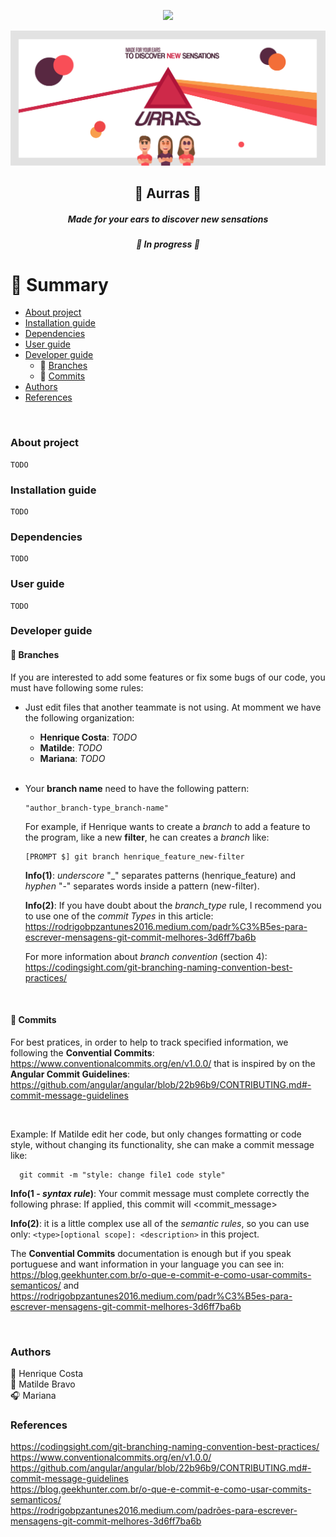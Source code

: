 <p align="center">
<img src="https://img.shields.io/static/v1?label=PROGRAM&message=C&color=E71262&style=for-the-badge&logo=ghost"
</p>

![alt text](pictures/bannerAurras.png)

<h2 align="center">
  &#128314; Aurras &#128314;
</h2>

<h5 align="center">
  Made for your ears to discover new sensations
</h5>

<h5 align="center">
  &#128296; In progress &#128296;
</h5>

:scroll: Summary
=======

* [About project](#about-project)
* [Installation guide](#instalation-guide)
* [Dependencies](#dependencies)
* [User guide](#user-guide) 
* [Developer guide](#developer-guide)
  * :twisted_rightwards_arrows: [Branches](#branches)
  * :pencil: [Commits](#commits)
* [Authors](#authors)
* [References](#references)
<br>

### About project
 
    TODO

### Installation guide

    TODO

### Dependencies

    TODO

### User guide 

    TODO

### Developer guide

#### :twisted_rightwards_arrows: Branches 
    
If you are interested to add some features or fix some bugs of our code, you must have following some rules:
* Just edit files that another teammate is not using. At momment we have the following organization:
  
  * **Henrique Costa**: *TODO*
  * **Matilde**: *TODO*
  * **Mariana**: *TODO* 

  <br>

* Your **branch name** need to have the following pattern:
  
  ```
  "author_branch-type_branch-name"
  ```
  For example, if Henrique wants to create a *branch* to add a feature to the program, like a new **filter**, he can creates a *branch* like:
  ```
  [PROMPT $] git branch henrique_feature_new-filter
  ```
  **Info(1)**: *underscore* "_" separates patterns (henrique_feature) and *hyphen* "-" separates words inside a pattern (new-filter).
  <br>

  **Info(2)**: If you have doubt about the *branch_type* rule, I recommend you to use one of the *commit Types* in this article:
https://rodrigobpzantunes2016.medium.com/padr%C3%B5es-para-escrever-mensagens-git-commit-melhores-3d6ff7ba6b
  <br>

  For more information about *branch convention* (section 4): https://codingsight.com/git-branching-naming-convention-best-practices/

<br> 

#### :pencil: Commits

For best pratices, in order to help to track specified information, we following the **Convential Commits**: https://www.conventionalcommits.org/en/v1.0.0/ that is inspired by on the **Angular Commit Guidelines**: https://github.com/angular/angular/blob/22b96b9/CONTRIBUTING.md#-commit-message-guidelines 

<br>

Example: If Matilde edit her code, but only changes formatting or code style, without changing its functionality, she can make a commit message like:

```
  git commit -m "style: change file1 code style"
```

**Info(1 - *syntax rule*)**: Your commit message must complete correctly the following phrase: If applied, this commit will <commit_message>
<br>


**Info(2)**: it is a little complex use all of the *semantic rules*, so you can use only: 
```<type>[optional scope]: <description>``` in this project.
<br>

The **Convential Commits** documentation is enough but if you speak portuguese and want information in your language you can see in: https://blog.geekhunter.com.br/o-que-e-commit-e-como-usar-commits-semanticos/ and https://rodrigobpzantunes2016.medium.com/padr%C3%B5es-para-escrever-mensagens-git-commit-melhores-3d6ff7ba6b

<br>

### Authors

:saxophone: Henrique Costa
<br>
:microphone: Matilde Bravo
<br>
:headphones: Mariana

### References

 https://codingsight.com/git-branching-naming-convention-best-practices/
 <br>
 https://www.conventionalcommits.org/en/v1.0.0/
 <br>
  https://github.com/angular/angular/blob/22b96b9/CONTRIBUTING.md#-commit-message-guidelines
<br>
 https://blog.geekhunter.com.br/o-que-e-commit-e-como-usar-commits-semanticos/ 
 <br>
https://rodrigobpzantunes2016.medium.com/padrões-para-escrever-mensagens-git-commit-melhores-3d6ff7ba6b

